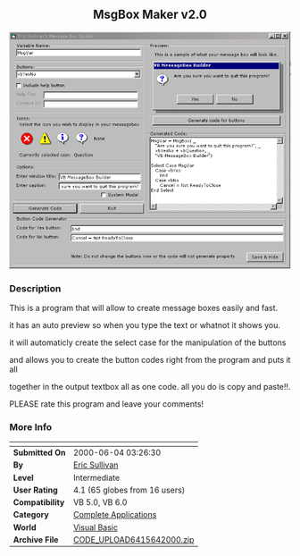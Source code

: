 ﻿<div align="center">

## MsgBox Maker v2\.0

<img src="PIC200064341237490.gif">
</div>

### Description

This is a program that will allow to create message boxes easily and fast.

it has an auto preview so when you type the text or whatnot it shows you.

it will automaticly create the select case for the manipulation of the buttons

and allows you to create the button codes right from the program and puts it all

together in the output textbox all as one code. all you do is copy and paste!!.

PLEASE rate this program and leave your comments!
 
### More Info
 


<span>             |<span>
---                |---
**Submitted On**   |2000-06-04 03:26:30
**By**             |[Eric Sullivan](https://github.com/Planet-Source-Code/PSCIndex/blob/master/ByAuthor/eric-sullivan.md)
**Level**          |Intermediate
**User Rating**    |4.1 (65 globes from 16 users)
**Compatibility**  |VB 5\.0, VB 6\.0
**Category**       |[Complete Applications](https://github.com/Planet-Source-Code/PSCIndex/blob/master/ByCategory/complete-applications__1-27.md)
**World**          |[Visual Basic](https://github.com/Planet-Source-Code/PSCIndex/blob/master/ByWorld/visual-basic.md)
**Archive File**   |[CODE\_UPLOAD6415642000\.zip](https://github.com/Planet-Source-Code/eric-sullivan-msgbox-maker-v2-0__1-8617/archive/master.zip)








